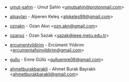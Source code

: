 - [umut-sahin](https://github.com/umut-sahin) - Umut Şahin \<umutsahin@protonmail.com>

- [alpaylan](https://github.com/alpaylan) - Alperen Keleş \<alpkeles99@gmail.com>

- [oznakn](https://github.com/oznakn) - Ozan Akın \<ozn.akn@gmail.com>

- [ozansz](https://github.com/ozansz) - Ozan Sazak \<sazak@ieee.metu.edu.tr>

- [ercumentyildirim](https://github.com/ercumentyildirim) - Ercüment Yıldırım \<ercumentafsinyildirim@gmail.com>

- [gullu](https://github.com/gullu) - Emre Güllü \<gulluemre06@gmail.com>

- [ahmetburakbarakli](https://github.com/ahmetburakbarakli) - Ahmet Burak Bayraklı \<ahmetburakbarakli@gmail.com>
